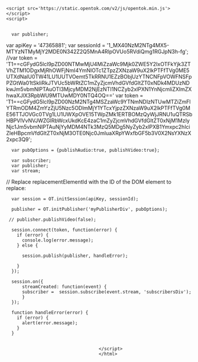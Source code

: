 <html>
  <head></head>
  <body>
    <div id='myPublisherDiv'></div>
    <div id='subscribersDiv'></div>



    <script src='https://static.opentok.com/v2/js/opentok.min.js'></script>
    <script>


      var publisher;
var apiKey = '47365881';
    var sessionId = '1_MX40NzM2NTg4MX5-MTYzNTMyMjY2MDE0N342Z2Q5MnA4RlpOVUo5RVdiQmg1RGJpN3h-fg';
//var token = 'T1==cGFydG5lcl9pZD00NTMwMjU4MiZzaWc9Mjk0ZWE5Y2IxOTFkYjk3ZTVhZTM1ODgxMjRhOWFjNmI4YmNlOTc1ZTpzZXNzaW9uX2lkPTFfTVg0ME5UTXdNalU0TW41LU1UUTVOemt5TkRRNU1EZzBObjUzYTNCNFpVOWFNSFpPZGtWa01tSkliRkJTVUc5bWRtZC1mZyZjcmVhdGVfdGltZT0xNDk4MDUzNDkwJm5vbmNlPTAuOTI3MjcyMDM2NjEzNTI1NCZyb2xlPXN1YnNjcmliZXImZXhwaXJlX3RpbWU9MTUwMDY0NTQ4OQ=='
    var token = 'T1==cGFydG5lcl9pZD00NzM2NTg4MSZzaWc9YTNmNDIzNTUwMTZiZmFlYTRmODM4ZmYzZjU5Nzc5ODlmMjY1YTcxYjpzZXNzaW9uX2lkPTFfTVg0ME56TTJOVGc0TVg1LU1UWXpOVE15TWpZMk1ERTBOMzQyWjJRNU1uQTRSbHBPVlVvNVJWZGlRbWcxUkdKcE4zaC1mZyZjcmVhdGVfdGltZT0xNjM1MzIyNjc1Jm5vbmNlPTAuNjYyMDM4NTk3MzQ5MDg5NyZyb2xlPXB1Ymxpc2hlciZleHBpcmVfdGltZT0xNjM3OTE0Njc0JmluaXRpYWxfbGF5b3V0X2NsYXNzX2xpc3Q9';

      var pubOptions = {publishAudio:true, publishVideo:true};

      var subscriber;
      var publisher;
      var stream;

// Replace replacementElementId with the ID of the DOM element to replace:

      var session = OT.initSession(apiKey, sessionId);

      publisher = OT.initPublisher('myPublisherDiv', pubOptions);
      
     // publisher.publishVideo(false);

      session.connect(token, function(error) {
        if (error) {
          console.log(error.message);
        } else {

          session.publish(publisher, handleError);

        }
      });

      session.on({
          streamCreated: function(event) {
          subscriber =  session.subscribe(event.stream, 'subscribersDiv');
          }
      });

      function handleError(error) {
        if (error) {
          alert(error.message);
        }
      }


                                       </script>
                                       </html>
